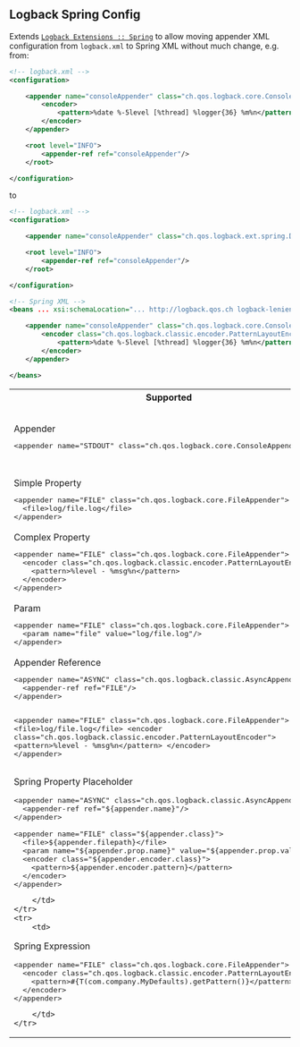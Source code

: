 Logback Spring Config
---------------------
Extends [`Logback Extensions :: Spring`](https://github.com/qos-ch/logback-extensions/wiki/Spring) to allow moving appender XML configuration from `logback.xml` to Spring XML without much change, e.g. from:

```xml
<!-- logback.xml -->
<configuration>

    <appender name="consoleAppender" class="ch.qos.logback.core.ConsoleAppender">
        <encoder>
            <pattern>%date %-5level [%thread] %logger{36} %m%n</pattern>
        </encoder>
    </appender>

    <root level="INFO">
        <appender-ref ref="consoleAppender"/>
    </root>

</configuration>
```

to

```xml
<!-- logback.xml -->
<configuration>

    <appender name="consoleAppender" class="ch.qos.logback.ext.spring.DelegatingLogbackAppender"/>

    <root level="INFO">
        <appender-ref ref="consoleAppender"/>
    </root>

</configuration>
```
```xml
<!-- Spring XML -->
<beans ... xsi:schemaLocation="... http://logback.qos.ch logback-lenient.xsd">

    <appender name="consoleAppender" class="ch.qos.logback.core.ConsoleAppender" xmlns="http://logback.qos.ch">
        <encoder class="ch.qos.logback.classic.encoder.PatternLayoutEncoder">
            <pattern>%date %-5level [%thread] %logger{36} %m%n</pattern>
        </encoder>
    </appender>

</beans>
```

<table>
    <tr>
        <th>Supported</th>
        <th>Not Supported</th>
    </tr>
    <tr>
        <td>
Appender
<pre>
&lt;appender name="STDOUT" class="ch.qos.logback.core.ConsoleAppender"/&gt;
</pre>
        </td>
        <td>
Default Class for Property
<pre>
&lt;appender name="FILE" class="ch.qos.logback.core.FileAppender"&gt;
  &lt;encoder&gt; &lt;!-- Does not auto-resolve to ch.qos.logback.classic.encoder.PatternLayoutEncoder --&gt;
    &lt;pattern&gt;%level - %msg%n&lt;/pattern&gt;
  &lt;/encoder&gt;
&lt;/appender&gt;
</pre>
        </td>
    </tr>
    <tr>
        <td>
Simple Property
<pre>
&lt;appender name="FILE" class="ch.qos.logback.core.FileAppender"&gt;
  &lt;file&gt;log/file.log&lt;/file&gt;
&lt;/appender&gt;
</pre>
        </td>
        <td>
            Spring Type Conversion (`PropertyEditor`/`ConversionService`/`TypeConverter`)
        </td>
    </tr>
    <tr>
        <td>
Complex Property
<pre>
&lt;appender name="FILE" class="ch.qos.logback.core.FileAppender"&gt;
  &lt;encoder class="ch.qos.logback.classic.encoder.PatternLayoutEncoder"&gt;
    &lt;pattern&gt;%level - %msg%n&lt;/pattern&gt;
  &lt;/encoder&gt;
&lt;/appender&gt;
</pre>
        </td>
        <td>
            Sifting Appender
        </td>
    </tr>
    <tr>
        <td>
Param
<pre>
&lt;appender name="FILE" class="ch.qos.logback.core.FileAppender"&gt;
  &lt;param name="file" value="log/file.log"/&gt;
&lt;/appender&gt;
</pre>
        </td>
    </tr>
    <tr>
        <td>
Appender Reference
<pre>
&lt;appender name="ASYNC" class="ch.qos.logback.classic.AsyncAppender"&gt;
  &lt;appender-ref ref="FILE"/&gt;
&lt;/appender&gt;

&lt;appender name="FILE" class="ch.qos.logback.core.FileAppender"&gt;
  &lt;file&gt;log/file.log&lt;/file&gt;
  &lt;encoder class="ch.qos.logback.classic.encoder.PatternLayoutEncoder"&gt;
    &lt;pattern&gt;%level - %msg%n&lt;/pattern&gt;
  &lt;/encoder&gt;
&lt;/appender&gt;
</pre>
        </td>
    </tr>
    <tr>
        <td>
            Spring Property Placeholder
<pre>
&lt;appender name="ASYNC" class="ch.qos.logback.classic.AsyncAppender"&gt;
  &lt;appender-ref ref="${appender.name}"/&gt;
&lt;/appender&gt;

&lt;appender name="FILE" class="${appender.class}"&gt;
  &lt;file&gt;${appender.filepath}&lt;/file&gt;
  &lt;param name="${appender.prop.name}" value="${appender.prop.value}"/&gt;
  &lt;encoder class="${appender.encoder.class}"&gt;
    &lt;pattern&gt;${appender.encoder.pattern}&lt;/pattern&gt;
  &lt;/encoder&gt;
&lt;/appender&gt;
</pre>
        </td>
    </tr>
    <tr>
        <td>
Spring Expression
<pre>
&lt;appender name="FILE" class="ch.qos.logback.core.FileAppender"&gt;
  &lt;encoder class="ch.qos.logback.classic.encoder.PatternLayoutEncoder"&gt;
    &lt;pattern&gt;#{T(com.company.MyDefaults).getPattern()}&lt;/pattern&gt;
  &lt;/encoder&gt;
&lt;/appender&gt;
</pre>
        </td>
    </tr>
</table>
